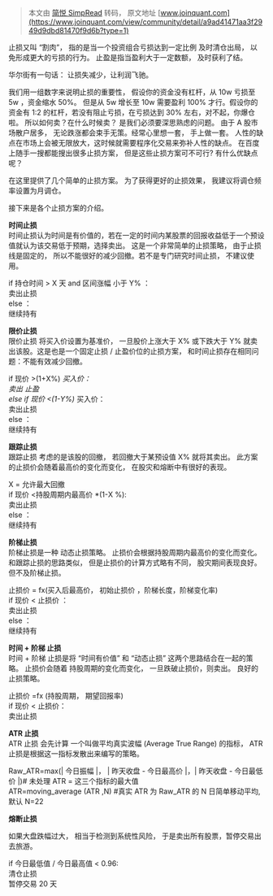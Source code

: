 > 本文由 [简悦 SimpRead](http://ksria.com/simpread/) 转码， 原文地址 [www.joinquant.com](https://www.joinquant.com/view/community/detail/a9ad41471aa3f2949d9dbd81470f9d6b?type=1)

止损又叫 “割肉”， 指的是当一个投资组合亏损达到一定比例 及时清仓出局， 以免形成更大的亏损的行为。 止盈是指当盈利大于一定数额， 及时获利了结。

华尔街有一句话： 让损失减少，让利润飞驰。

我们用一组数字来说明止损的重要性， 假设你的资金没有杠杆，从 10w 亏损至 5w ，资金缩水 50%。 但是从 5w 增长至 10w 需要盈利 100% 才行。假设你的资金有 1:2 的杠杆，若没有阻止亏损，在亏损达到 30% 左右，对不起，你爆仓啦。 所以如何卖？在什么时候卖？ 是我们必须要深思熟虑的问题。 由于 A 股市场散户居多， 无论跌涨都会束手无策。经常心里想一套， 手上做一套。 人性的缺点在市场上会被无限放大，这时候就需要程序化交易来弥补人性的缺点。 在百度上随手一搜都能搜出很多止损方案， 但是这些止损方案可不可行? 有什么优缺点呢？

在这里提供了几个简单的止损方案。 为了获得更好的止损效果， 我建议将调仓频率设置为月调仓。

接下来是各个止损方案的介绍。

**时间止损**  
时间止损认为时间是有价值的，若在一定的时间内某股票的回报收益低于一个预设值就认为该交易低于预期，选择卖出。 这是一个非常简单的止损策略， 由于止损线是固定的， 所以不能很好的减少回撤。若不是专门研究时间止损， 不建议使用。

if 持仓时间 > X 天 and 区间涨幅 小于 Y% ：  
卖出止损  
else ：  
继续持有

**限价止损**  
限价止损 将买入价设置为基准价， 一旦股价上涨大于 X% 或下跌大于 Y% 就卖出该股。这是也是一个固定止损 / 止盈价位的止损方案， 和时间止损存在相同问题：不能有效减少回撤。

if 现价 >(1+X%) _买入价：  
卖出 止盈  
else if 现价 <(1-Y%)_ 买入价：  
卖出止损  
else ：  
继续持有

**跟踪止损**  
跟踪止损 考虑的是该股的回撤， 若回撤大于某预设值 X% 就将其卖出。 此方案的止损价会随着最高价的变化而变化， 在股灾和熔断中有很好的表现。

X = 允许最大回撤  
if 现价 <持股周期内最高价 *(1-X %):  
卖出止损  
else ：  
继续持有

**阶梯止损**  
阶梯止损是一种 动态止损策略。 止损价会根据持股周期内最高价的变化而变化。 和跟踪止损的思路类似， 但是止损价的计算方式略有不同， 股灾期间表现良好。 但不及阶梯止损。

止损价 = fx(买入后最高价， 初始止损价 ，阶梯长度，阶梯变化率)  
if 现价 < 止损价 ：  
卖出止损  
else ：  
继续持有

**时间 + 阶梯 止损**  
时间 + 阶梯 止损是将 “时间有价值” 和 “动态止损” 这两个思路结合在一起的策略。 止损价会随着 持股周期的变化而变化， 一旦跌破止损价，则卖出。 良好的止损策略。

止损价 =fx (持股周期， 期望回报率)  
if 现价 < 止损价：  
卖出止损

**ATR 止损**  
ATR 止损 会先计算 一个叫做平均真实波幅 (Average True Range) 的指标， ATR 止损是根据这一指标发散出来编写的策略。

Raw_ATR=max(| 今日振幅 |， | 昨天收盘 - 今日最高价 |，| 昨天收盘 - 今日最低价 |)# 未处理 ATR = 这三个指标的最大值  
ATR=moving_average (ATR ,N) #真实 ATR 为 Raw_ATR 的 N 日简单移动平均, 默认 N=22

**熔断止损**

如果大盘跌幅过大， 相当于检测到系统性风险， 于是卖出所有股票，暂停交易出去旅游。

if 今日最低值 / 今日最高值 < 0.96:  
清仓止损  
暂停交易 20 天